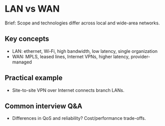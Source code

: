 # LAN vs WAN

Brief: Scope and technologies differ across local and wide-area networks.

## Key concepts
- LAN: ethernet, Wi‑Fi, high bandwidth, low latency, single organization
- WAN: MPLS, leased lines, Internet VPNs, higher latency, provider-managed

## Practical example
- Site-to-site VPN over Internet connects branch LANs.

## Common interview Q&A
- Differences in QoS and reliability? Cost/performance trade-offs.
